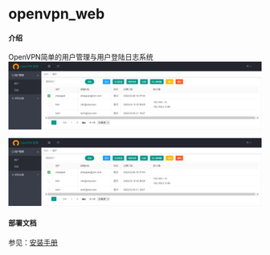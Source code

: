 # openvpn_web

#### 介绍
OpenVPN简单的用户管理与用户登陆日志系统
![输入图片说明](doc/gui01.png)

![输入图片说明](doc/gui01.png)


#### 部署文档
参见：[安装手册](doc/Readme.pdf)

